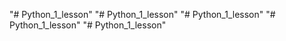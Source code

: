 "# Python_1_lesson" 
"# Python_1_lesson" 
"# Python_1_lesson" 
"# Python_1_lesson" 
"# Python_1_lesson" 
